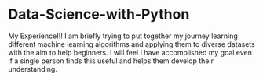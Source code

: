 # Data-Science-with-Python
My Experience!!! I am briefly trying to put together my journey learning different machine learning algorithms and applying them to diverse datasets with the aim to help beginners. I will feel I have accomplished my goal even if a single person finds this useful and helps them develop their understanding.
